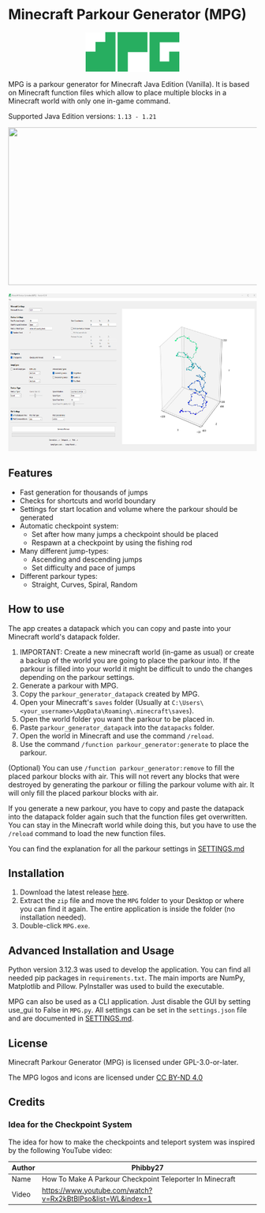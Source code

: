 # Minecraft Parkour Generator (MPG)
<p align="center">
    <img src="img/mpg_icon.png" width="190" height="80">
</p>
MPG is a parkour generator for Minecraft Java Edition (Vanilla). It is based on Minecraft function files which allow to place multiple blocks in a Minecraft world with only one in-game command.

Supported Java Edition versions: `1.13 - 1.21`

<p align="center">
    <img src="img/MPG_showcase.gif" width="569", height="320">
</p>
<p align="center">
    <img src="img/MPG_screenshot.png" width="569", height="320">
</p>

## Features
* Fast generation for thousands of jumps
* Checks for shortcuts and world boundary
* Settings for start location and volume where the parkour should be generated
* Automatic checkpoint system:
    * Set after how many jumps a checkpoint should be placed
    * Respawn at a checkpoint by using the fishing rod
* Many different jump-types:
    * Ascending and descending jumps
    * Set difficulty and pace of jumps
* Different parkour types:
    * Straight, Curves, Spiral, Random

## How to use
The app creates a datapack which you can copy and paste into your Minecraft world's datapack folder.

1. IMPORTANT: Create a new minecraft world (in-game as usual) or create a backup of the world you are going to place the parkour into. If the parkour is filled into your world it might be difficult to undo the changes depending on the parkour settings.
2. Generate a parkour with MPG.
3. Copy the `parkour_generator_datapack` created by MPG.
4. Open your Minecraft's `saves` folder (Usually at `C:\Users\<your_username>\AppData\Roaming\.minecraft\saves`).
5. Open the world folder you want the parkour to be placed in.
6. Paste `parkour_generator_datapack` into the `datapacks` folder.
7. Open the world in Minecraft and use the command `/reload`.
8. Use the command `/function parkour_generator:generate` to place the parkour.

(Optional) You can use `/function parkour_generator:remove` to fill the placed parkour blocks with air. This will not revert any blocks that were destroyed by generating the parkour or filling the parkour volume with air. It will only fill the placed parkour blocks with air.

If you generate a new parkour, you have to copy and paste the datapack into the datapack folder again such that the function files get overwritten. You can stay in the Minecraft world while doing this, but you have to use the `/reload` command to load the new function files.

You can find the explanation for all the parkour settings in [SETTINGS.md](SETTINGS.md)

## Installation
1. Download the latest release [here](https://github.com/LeandroTreu/mc-parkour-generator/releases). 
2. Extract the `zip` file and move the `MPG` folder to your Desktop or where you can find it again. The entire application is inside the folder (no installation needed).
3. Double-click `MPG.exe`.


## Advanced Installation and Usage
Python version 3.12.3 was used to develop the application. You can find all needed pip packages in `requirements.txt`. The main imports are NumPy, Matplotlib and Pillow. PyInstaller was used to build the executable.

MPG can also be used as a CLI application. Just disable the GUI by setting use_gui to False in `MPG.py`. All settings can be set in the `settings.json` file and are documented in [SETTINGS.md](SETTINGS.md).
## License
Minecraft Parkour Generator (MPG) is licensed under GPL-3.0-or-later.

<p xmlns:cc="http://creativecommons.org/ns#" >The MPG logos and icons are licensed under <a href="https://creativecommons.org/licenses/by-nd/4.0/?ref=chooser-v1" target="_blank" rel="license noopener noreferrer" style="display:inline-block;">CC BY-ND 4.0<img style="height:22px!important;margin-left:3px;vertical-align:text-bottom;" src="https://mirrors.creativecommons.org/presskit/icons/cc.svg?ref=chooser-v1" alt=""><img style="height:22px!important;margin-left:3px;vertical-align:text-bottom;" src="https://mirrors.creativecommons.org/presskit/icons/by.svg?ref=chooser-v1" alt=""><img style="height:22px!important;margin-left:3px;vertical-align:text-bottom;" src="https://mirrors.creativecommons.org/presskit/icons/nd.svg?ref=chooser-v1" alt=""></a></p>

## Credits
### Idea for the Checkpoint System
The idea for how to make the checkpoints and teleport system was inspired by the following YouTube video:

Author|Phibby27
-|-
Name|How To Make A Parkour Checkpoint Teleporter In Minecraft
Video|https://www.youtube.com/watch?v=Rx2kBtBlPso&list=WL&index=1
